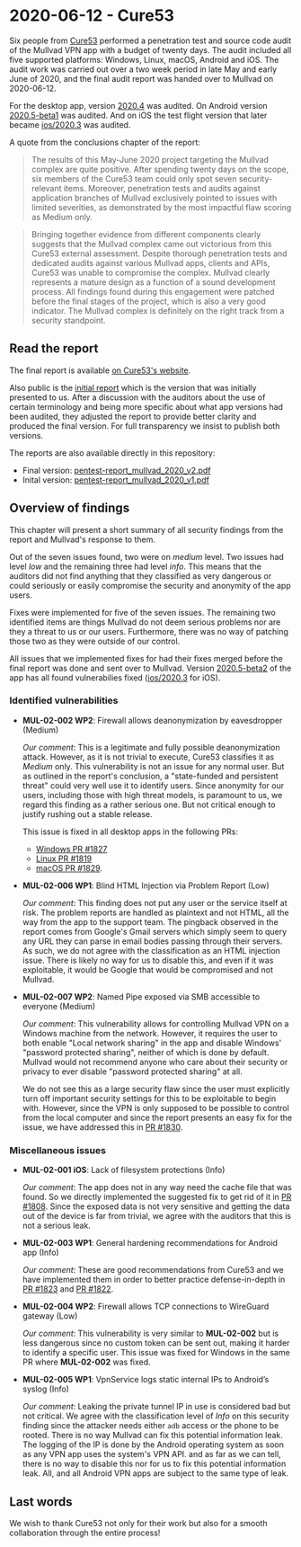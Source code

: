 # 2020-06-12 - Cure53

Six people from [Cure53](https://cure53.de/) performed a penetration test and source code audit
of the Mullvad VPN app with a budget of twenty days. The audit included all five supported
platforms: Windows, Linux, macOS, Android and iOS. The audit work was carried out over a two
week period in late May and early June of 2020, and the final audit report was handed
over to Mullvad on 2020-06-12.

For the desktop app, version [2020.4] was audited. On Android version [2020.5-beta1]
was audited. And on iOS the test flight version that later became [ios/2020.3]
was audited.

A quote from the conclusions chapter of the report:

> The results of this May-June 2020 project targeting the Mullvad complex are quite
positive. After spending twenty days on the scope, six members of the Cure53 team
could only spot seven security-relevant items. Moreover, penetration tests and audits
against application branches of Mullvad exclusively pointed to issues with limited
severities, as demonstrated by the most impactful flaw scoring as Medium only.

> Bringing together evidence from different components clearly suggests that the Mullvad
complex came out victorious from this Cure53 external assessment. Despite thorough
penetration tests and dedicated audits against various Mullvad apps, clients and APIs,
Cure53 was unable to compromise the complex. Mullvad clearly represents a mature
design as a function of a sound development process. All findings found during this
engagement were patched before the final stages of the project, which is also a very
good indicator. The Mullvad complex is definitely on the right track from a security
standpoint.

## Read the report

The final report is available [on Cure53's website](https://cure53.de/pentest-report_mullvad_2020_v2.pdf).

Also public is the [initial report](https://cure53.de/pentest-report_mullvad_2020_v1.pdf) which is the
version that was initially presented to us. After a discussion with the auditors about the use of
certain terminology and being more specific about what app versions had been audited,
they adjusted the report to provide better clarity and produced the final version.
For full transparency we insist to publish both versions.

The reports are also available directly in this repository:
* Final version: [pentest-report_mullvad_2020_v2.pdf](./pentest-report_mullvad_2020_v2.pdf)
* Inital version: [pentest-report_mullvad_2020_v1.pdf](./pentest-report_mullvad_2020_v1.pdf)

## Overview of findings

This chapter will present a short summary of all security findings from the report and
Mullvad's response to them.

Out of the seven issues found, two were on *medium* level. Two issues had level *low*
and the remaining three had level *info*. This means that the auditors did not find anything
that they classified as very dangerous or could seriously or easily compromise
the security and anonymity of the app users.

Fixes were implemented for five of the seven issues. The remaining two
identified items are things Mullvad do not deem serious problems nor are they a threat
to us or our users. Furthermore, there was no way of patching those two as they
were outside of our control.

All issues that we implemented fixes for had their fixes merged before the final report
was done and sent over to Mullvad. Version [2020.5-beta2] of the app has all found
vulnerabilies fixed ([ios/2020.3] for iOS).

### Identified vulnerabilities

* __MUL-02-002 WP2__: Firewall allows deanonymization by eavesdropper (Medium)

  _Our comment_: This is a legitimate and fully possible deanonymization attack. However, as it is
  not trivial to execute, Cure53 classifies it as *Medium* only. This vulnerability is not
  an issue for any normal user. But as outlined in the report's conclusion, a
  "state-funded and persistent threat" could very well use it to identify users. Since
  anonymity for our users, including those with high threat models, is paramount to us, we regard
  this finding as a rather serious one. But not critical enough to justify rushing out a stable
  release.

  This issue is fixed in all desktop apps in the following PRs:
  * [Windows PR #1827](https://github.com/mullvad/mullvadvpn-app/pull/1827)
  * [Linux PR #1819](https://github.com/mullvad/mullvadvpn-app/pull/1819)
  * [macOS PR #1829](https://github.com/mullvad/mullvadvpn-app/pull/1829).

* __MUL-02-006 WP1__: Blind HTML Injection via Problem Report (Low)

  _Our comment_: This finding does not put any user or the service itself at risk.
  The problem reports are handled as plaintext and not HTML, all the way from the app to the
  support team. The pingback observed in the report comes from Google's Gmail servers
  which simply seem to query any URL they can parse in email bodies passing through their servers.
  As such, we do not agree with the classification as an HTML injection issue.
  There is likely no way for us to disable this, and even if it was exploitable, it would be
  Google that would be compromised and not Mullvad.

* __MUL-02-007 WP2__: Named Pipe exposed via SMB accessible to everyone (Medium)

  _Our comment_: This vulnerability allows for controlling Mullvad VPN on a Windows machine
  from the network. However, it requires the user to both enable "Local network sharing" in
  the app and disable Windows' "password protected sharing", neither of which is done by default.
  Mullvad would not recommend anyone who care about their security or privacy to ever disable
  "password protected sharing" at all.

  We do not see this as a large security flaw since the user
  must explicitly turn off important security settings for this to be exploitable to begin with.
  However, since the VPN is only supposed to be possible to control from the local computer
  and since the report presents an easy fix for the issue, we have addressed this in
  [PR #1830](https://github.com/mullvad/mullvadvpn-app/pull/1830).

### Miscellaneous issues

* __MUL-02-001 iOS__: Lack of filesystem protections (Info)

  _Our comment_: The app does not in any way need the cache file that was found. So we directly
  implemented the suggested fix to get rid of it in
  [PR #1808](https://github.com/mullvad/mullvadvpn-app/pull/1808).
  Since the exposed data is not very sensitive and getting the data out of the device is far
  from trivial, we agree with the auditors that this is not a serious leak.

* __MUL-02-003 WP1__: General hardening recommendations for Android app (Info)

  _Our comment_: These are good recommendations from Cure53 and we have implemented them
  in order to better practice defense-in-depth in
  [PR #1823](https://github.com/mullvad/mullvadvpn-app/pull/1823) and
  [PR #1822](https://github.com/mullvad/mullvadvpn-app/pull/1822).

* __MUL-02-004 WP2__: Firewall allows TCP connections to WireGuard gateway (Low)

  _Our comment_: This vulnerability is very similar to __MUL-02-002__ but is less dangerous
  since no custom token can be sent out, making it harder to identify a specific
  user. This issue was fixed for Windows in the same PR where __MUL-02-002__ was fixed.

* __MUL-02-005 WP1__: VpnService logs static internal IPs to Android’s syslog (Info)

  _Our comment_: Leaking the private tunnel IP in use is considered bad but not critical.
  We agree with the classification level of *Info* on this security finding since the attacker
  needs either `adb` access or the phone to be rooted. There is no way Mullvad can fix
  this potential information leak. The logging of the IP is done by the Android operating
  system as soon as any VPN app uses the system's VPN API. and as far as we can tell,
  there is no way to disable this nor for us to fix this potential information leak.
  All, and all Android VPN apps are subject to the same type of leak.

## Last words

We wish to thank Cure53 not only for their work but also for a smooth collaboration through
the entire process!

[2020.4]: ../CHANGELOG.md#20204---2020-05-12
[2020.5-beta1]: ../CHANGELOG.md#20205-beta1---2020-05-18
[ios/2020.3]: ../ios/CHANGELOG.md#20203---2020-06-12
[2020.5-beta2]: ../CHANGELOG.md#20205-beta2---2020-06-16
